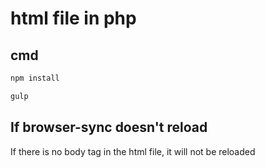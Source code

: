 # html file in php

## cmd

``` bash
npm install

gulp
```

## If browser-sync doesn't reload

If there is no body tag in the html file, it will not be reloaded
